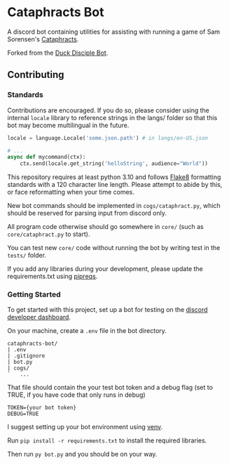 # Cataphracts Bot

A discord bot containing utilities for assisting with running a game of Sam Sorensen's [Cataphracts](https://samsorensen.blot.im/cataphracts-design-diary-1).

Forked from the [Duck Disciple Bot](https://github.com/Nyhilo/Duck-Disciple-Bot).


## Contributing

### Standards

Contributions are encouraged. If you do so, please consider using the internal `locale` library to reference strings in the langs/ folder so that this bot may become multilingual in the future.
```python
locale = language.Locale('some.json.path') # in langs/en-US.json

# ...
async def mycommand(ctx):
    ctx.send(locale.get_string('helloString', audience="World"))
```

This repository requires at least python 3.10 and follows [Flake8](https://www.flake8rules.com) formatting standards with a 120 character line length. Please attempt to abide by this, or face reformatting when your time comes.

New bot commands should be implemented in `cogs/cataphract.py`, which should be reserved for parsing input from discord only.

All program code otherwise should go somewhere in `core/` (such as `core/cataphract.py` to start).

You can test new `core/` code without running the bot by writing test in the `tests/` folder.

If you add any libraries during your development, please update the requirements.txt using [pipreqs](https://pypi.org/project/pipreqs/).

### Getting Started

To get started with this project, set up a bot for testing on the [discord developer dashboard](https://discord.com/developers/applications/).

On your machine, create a `.env` file in the bot directory.
```
cataphracts-bot/
| .env
| .gitignore
| bot.py
| cogs/
`   ...
```

That file should contain the your test bot token and a debug flag (set to TRUE, if you have code that only runs in debug)
```
TOKEN={your bot token}
DEBUG=TRUE
```

I suggest setting up your bot environment using [venv](https://docs.python.org/3.10/library/venv.html).

Run `pip install -r requirements.txt` to install the required libraries.

Then run `py bot.py` and you should be on your way.

